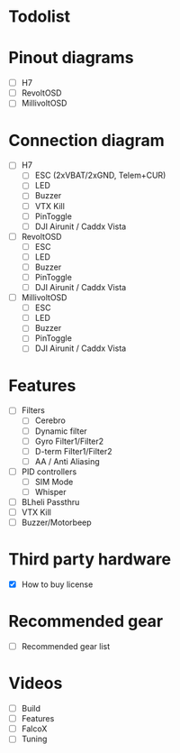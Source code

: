 # Todolist

# Pinout diagrams

- [ ] H7
- [ ] RevoltOSD
- [ ] MillivoltOSD

# Connection diagram

- [ ] H7
    - [ ] ESC (2xVBAT/2xGND, Telem+CUR)
    - [ ] LED
    - [ ] Buzzer
    - [ ] VTX Kill
    - [ ] PinToggle
    - [ ] DJI Airunit / Caddx Vista
- [ ] RevoltOSD
    - [ ] ESC
    - [ ] LED
    - [ ] Buzzer
    - [ ] PinToggle    
    - [ ] DJI Airunit / Caddx Vista    
- [ ] MillivoltOSD
    - [ ] ESC
    - [ ] LED
    - [ ] Buzzer
    - [ ] PinToggle    
    - [ ] DJI Airunit / Caddx Vista    

# Features
- [ ] Filters
    - [ ] Cerebro
    - [ ] Dynamic filter     
    - [ ] Gyro Filter1/Filter2    
    - [ ] D-term Filter1/Filter2
    - [ ] AA / Anti Aliasing          
- [ ] PID controllers
    - [ ] SIM Mode
    - [ ] Whisper  
- [ ] BLheli Passthru
- [ ] VTX Kill
- [ ] Buzzer/Motorbeep

# Third party hardware
- [x] How to buy license

# Recommended gear
- [ ] Recommended gear list

# Videos
- [ ] Build
- [ ] Features
- [ ] FalcoX
- [ ] Tuning